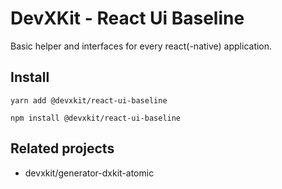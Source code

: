 # DevXKit - React Ui Baseline

Basic helper and interfaces for every react(-native) application.

## Install

```shell
yarn add @devxkit/react-ui-baseline
```

```shell
npm install @devxkit/react-ui-baseline
```

## Related projects

* devxkit/generator-dxkit-atomic
